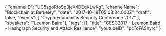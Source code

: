 {
    "channelID": "UC5sgoRfoSp3jeX4DEqKLwKg",
    "channelName": "Blockchain at Berkeley",
    "date": "2017-10-18T05:08:34.000Z",
    "draft": false,
    "events": [
        "CryptoEconomics Security Conference 2017"
    ],
    "speakers": ["Leemon Baird"],
    "tags": [],
    "title": "CESC2017 - Leemon Baird - Hashgraph Security and Attack Resilience",
    "youtubeID": "pcToFASnyrc"
}
